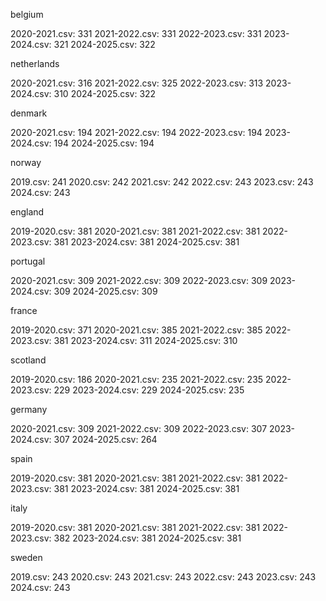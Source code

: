 belgium

2020-2021.csv:     331
2021-2022.csv:     331
2022-2023.csv:     331
2023-2024.csv:     321
2024-2025.csv:     322

netherlands

2020-2021.csv:     316
2021-2022.csv:     325
2022-2023.csv:     313
2023-2024.csv:     310
2024-2025.csv:     322

denmark

2020-2021.csv:     194
2021-2022.csv:     194
2022-2023.csv:     194
2023-2024.csv:     194
2024-2025.csv:     194


norway

2019.csv:     241
2020.csv:     242
2021.csv:     242
2022.csv:     243
2023.csv:     243
2024.csv:     243

england

2019-2020.csv:     381
2020-2021.csv:     381
2021-2022.csv:     381
2022-2023.csv:     381
2023-2024.csv:     381
2024-2025.csv:     381


portugal

2020-2021.csv:     309
2021-2022.csv:     309
2022-2023.csv:     309
2023-2024.csv:     309
2024-2025.csv:     309


france

2019-2020.csv:     371
2020-2021.csv:     385
2021-2022.csv:     385
2022-2023.csv:     381
2023-2024.csv:     311
2024-2025.csv:     310


scotland

2019-2020.csv:     186
2020-2021.csv:     235
2021-2022.csv:     235
2022-2023.csv:     229
2023-2024.csv:     229
2024-2025.csv:     235


germany

2020-2021.csv:     309
2021-2022.csv:     309
2022-2023.csv:     307
2023-2024.csv:     307
2024-2025.csv:     264

spain

2019-2020.csv:     381
2020-2021.csv:     381
2021-2022.csv:     381
2022-2023.csv:     381
2023-2024.csv:     381
2024-2025.csv:     381

italy

2019-2020.csv:     381
2020-2021.csv:     381
2021-2022.csv:     381
2022-2023.csv:     382
2023-2024.csv:     381
2024-2025.csv:     381


sweden

2019.csv:     243
2020.csv:     243
2021.csv:     243
2022.csv:     243
2023.csv:     243
2024.csv:     243